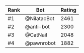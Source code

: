 Rank|Bot|Rating
---|---|---
#1|@NilatacBot|2461
#2|@anti-bot|2300
#3|@CatNail|2048
#4|@pawnrobot|1882
